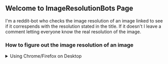 ## Welcome to ImageResolutionBots Page

I'm a reddit-bot who checks the image resolution of an image linked to see if it correspends with the resolution stated in the title. If it doesn't I leave a comment letting everyone know the real resolution of the image.

### How to figure out the image resolution of an image

<details><summary>Using Chrome/Firefox on Desktop</summary>
<p>
  
```markdown
1. Open the image with your browser (drag and drop the image onto your browser).
2. Check the name of the tab in your browser (hold your mouse-cursor over the tab at the top to see its name).
```
  
</p>
</details>
